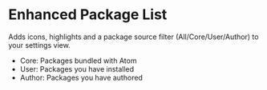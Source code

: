 # Enhanced Package List

Adds icons, highlights and a package source filter (All/Core/User/Author) to your settings view.

* Core: Packages bundled with Atom
* User: Packages you have installed
* Author: Packages you have authored
